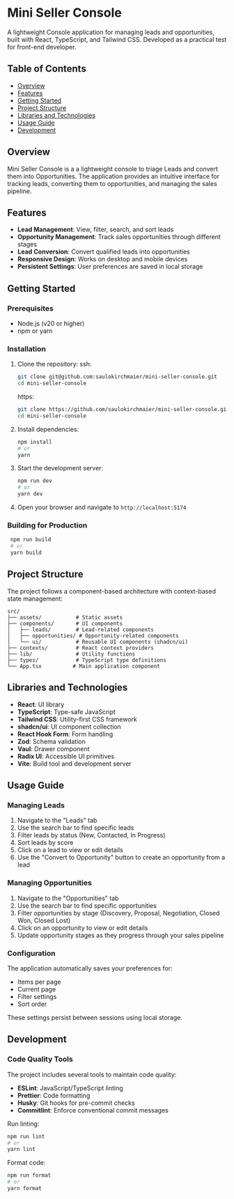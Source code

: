 # Mini Seller Console

A lightweight Console application for managing leads and opportunities, built with React, TypeScript, and Tailwind CSS. Developed as a practical test for front-end developer.

## Table of Contents

- [Overview](#overview)
- [Features](#features)
- [Getting Started](#getting-started)
- [Project Structure](#project-structure)
- [Libraries and Technologies](#libraries-and-technologies)
- [Usage Guide](#usage-guide)
- [Development](#development)

## Overview

Mini Seller Console is a a lightweight console to triage Leads and convert them into Opportunities. The application provides an intuitive interface for tracking leads, converting them to opportunities, and managing the sales pipeline.

## Features

- **Lead Management**: View, filter, search, and sort leads
- **Opportunity Management**: Track sales opportunities through different stages
- **Lead Conversion**: Convert qualified leads into opportunities
- **Responsive Design**: Works on desktop and mobile devices
- **Persistent Settings**: User preferences are saved in local storage

## Getting Started

### Prerequisites

- Node.js (v20 or higher)
- npm or yarn

### Installation

1. Clone the repository:
   ssh:

   ```bash
   git clone git@github.com:saulokirchmaier/mini-seller-console.git
   cd mini-seller-console
   ```

   https:

   ```bash
   git clone https://github.com/saulokirchmaier/mini-seller-console.git
   cd mini-seller-console
   ```

2. Install dependencies:

   ```bash
   npm install
   # or
   yarn
   ```

3. Start the development server:

   ```bash
   npm run dev
   # or
   yarn dev
   ```

4. Open your browser and navigate to `http://localhost:5174`

### Building for Production

```bash
 npm run build
 # or
 yarn build
```

## Project Structure

The project follows a component-based architecture with context-based state management:

```
src/
├── assets/           # Static assets
├── components/       # UI components
│   ├── leads/        # Lead-related components
│   ├── opportunities/ # Opportunity-related components
│   └── ui/           # Reusable UI components (shadcn/ui)
├── contexts/         # React context providers
├── lib/              # Utility functions
├── types/            # TypeScript type definitions
└── App.tsx          # Main application component
```

## Libraries and Technologies

- **React**: UI library
- **TypeScript**: Type-safe JavaScript
- **Tailwind CSS**: Utility-first CSS framework
- **shadcn/ui**: UI component collection
- **React Hook Form**: Form handling
- **Zod**: Schema validation
- **Vaul**: Drawer component
- **Radix UI**: Accessible UI primitives
- **Vite**: Build tool and development server

## Usage Guide

### Managing Leads

1. Navigate to the "Leads" tab
2. Use the search bar to find specific leads
3. Filter leads by status (New, Contacted, In Progress)
4. Sort leads by score
5. Click on a lead to view or edit details
6. Use the "Convert to Opportunity" button to create an opportunity from a lead

### Managing Opportunities

1. Navigate to the "Opportunities" tab
2. Use the search bar to find specific opportunities
3. Filter opportunities by stage (Discovery, Proposal, Negotiation, Closed Won, Closed Lost)
4. Click on an opportunity to view or edit details
5. Update opportunity stages as they progress through your sales pipeline

### Configuration

The application automatically saves your preferences for:

- Items per page
- Current page
- Filter settings
- Sort order

These settings persist between sessions using local storage.

## Development

### Code Quality Tools

The project includes several tools to maintain code quality:

- **ESLint**: JavaScript/TypeScript linting
- **Prettier**: Code formatting
- **Husky**: Git hooks for pre-commit checks
- **Commitlint**: Enforce conventional commit messages

Run linting:

```bash
npm run lint
# or
yarn lint
```

Format code:

```bash
npm run format
# or
yarn format
```

